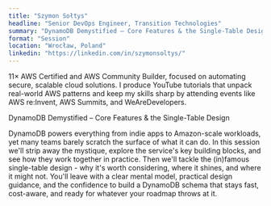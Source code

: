 ```yaml
---
title: "Szymon Sołtys"
headline: "Senior DevOps Engineer, Transition Technologies"
summary: "DynamoDB Demystified – Core Features & the Single-Table Design"
format: "Session"
location: "Wrocław, Poland"
linkedin: "https://linkedin.com/in/szymonsoltys/"
---
```


11× AWS Certified and AWS Community Builder, focused on automating secure, scalable cloud solutions. I produce YouTube tutorials that unpack real-world AWS patterns and keep my skills sharp by attending events like AWS re:Invent, AWS Summits, and WeAreDevelopers.

DynamoDB Demystified – Core Features & the Single-Table Design

DynamoDB powers everything from indie apps to Amazon-scale workloads, yet many teams barely scratch the surface of what it can do. In this session we'll strip away the mystique, explore the service's key building blocks, and see how they work together in practice. Then we'll tackle the (in)famous single-table design - why it's worth considering, where it shines, and where it might not. You'll leave with a clear mental model, practical design guidance, and the confidence to build a DynamoDB schema that stays fast, cost-aware, and ready for whatever your roadmap throws at it.


